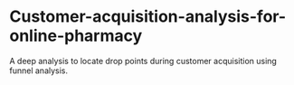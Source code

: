 # Customer-acquisition-analysis-for-online-pharmacy
A deep analysis to locate drop points during customer acquisition using funnel analysis.
